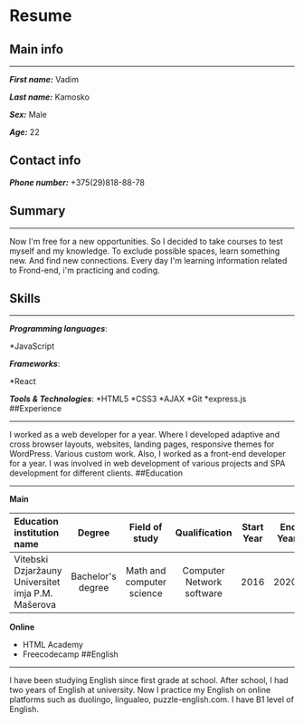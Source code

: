 # Resume
## Main info
***
___First name:___ Vadim  
  
___Last name:___ Kamosko  
  
___Sex:___ Male  
  
___Age:___ 22  

## Contact info
___Phone number:___ +375(29)818-88-78  
## Summary
***
Now I'm free for a new opportunities. So I decided to take courses to test myself and my knowledge. To exclude possible spaces, learn something new. And find new connections. Every day I'm learning information related to Frond-end, i'm practicing and coding.
## Skills
***
___Programming languages___:

*JavaScript  

___Frameworks___:

*React  

___Tools & Technologies___:
*HTML5 
*CSS3
*AJAX
*Git
*express.js
##Experience
***
I worked as a web developer for a year. Where I developed adaptive and cross browser layouts, websites, landing pages, responsive themes for WordPress. Various custom work. Also, I worked as a front-end developer for a year. I was involved in web development of various projects and SPA development for different clients.
##Education
***
__Main__  

__Education institution name__| __Degree__ | __Field of study__ | __Qualification__ | __Start Year__ | __End Year__
:-------- |:-----:|:-----:|:-----:|:-----:| -------:
Vitebski Dzjaržauny Universitet imja P.M. Mašerova | Bachelor's degree | Math and computer science | Computer Network software | 2016 | 2020

__Online__  
* HTML Academy
* Freecodecamp
##English
***
I have been studying English since first grade at school. After school, I had two years of English at university. Now I practice my English on online platforms such as duolingo, lingualeo, puzzle-english.com. I have B1 level of English.
  